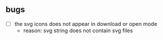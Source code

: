 ## bugs

- [ ] the svg icons does not appear in download or open mode
  - reason: svg string does not contain svg files
